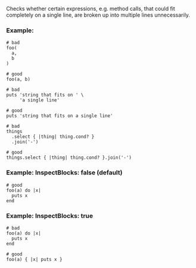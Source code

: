 Checks whether certain expressions, e.g. method calls, that could fit
completely on a single line, are broken up into multiple lines unnecessarily.

### Example:
    # bad
    foo(
      a,
      b
    )

    # good
    foo(a, b)

    # bad
    puts 'string that fits on ' \
         'a single line'

    # good
    puts 'string that fits on a single line'

    # bad
    things
      .select { |thing| thing.cond? }
      .join('-')

    # good
    things.select { |thing| thing.cond? }.join('-')

### Example: InspectBlocks: false (default)
    # good
    foo(a) do |x|
      puts x
    end

### Example: InspectBlocks: true
    # bad
    foo(a) do |x|
      puts x
    end

    # good
    foo(a) { |x| puts x }
